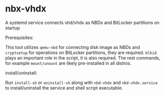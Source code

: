 # nbx-vhdx
A systemd service connects vhd/vhdx as NBDs and BitLocker partitions on startup

Prerequisites: 

  This tool utilizes `qemu-nbd` for connecting disk image as NBDs and `cryptsetup` for operations on BitLocker partitions, they are required. `blkid` plays an important role in the script, it is also required. The rest commands, for example `mount/unount` are likely pre-installed in all distros. 

install/uninstall: 

  Run `install-sh` or `uninstall-sh` along with `nbd-vhdx` and `nbd-vhdx.service` to install/uninstall the service and shell script executable. 
